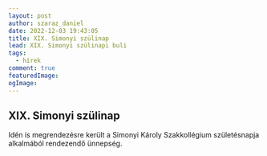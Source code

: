 ```yaml
---
layout: post
author: szaraz_daniel
date: 2022-12-03 19:43:05
title: XIX. Simonyi szülinap
lead: XIX. Simonyi szülinapi buli
tags:
  - hírek
comment: true
featuredImage:
ogImage:
---
```


## XIX. Simonyi szülinap

Idén is megrendezésre került a Simonyi Károly Szakkollégium születésnapja alkalmából rendezendő ünnepség.
